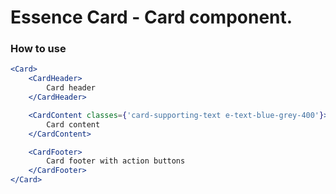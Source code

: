 # Essence Card - Card component.

### How to use
```jsx
<Card>
	<CardHeader>
		Card header
	</CardHeader>

	<CardContent classes={'card-supporting-text e-text-blue-grey-400'}>
		Card content
	</CardContent>

	<CardFooter>
		Card footer with action buttons
	</CardFooter>
</Card>
```